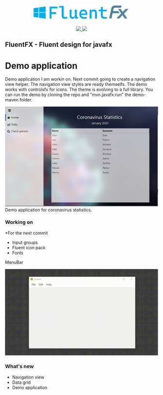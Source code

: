 <p align="center">
    <img src="./logo.png"/>
</div>

<p align="center">
    <a href="LICENSE">
      <img src="https://img.shields.io/badge/License-MIT-yellow.svg">
    </a>
    <a href="LICENSE">
      <img src="https://badges.frapsoft.com/os/v1/open-source.svg?v=102">
    </a>
</p>

## FluentFX - Fluent design for javafx

# Demo application

Demo application I am workin on. Next commit going to create a navigation view helper. The navigation view styles are ready themselfs. The demo works with controlsfx for icons. The theme is evolving to a full library. You can run the demo by cloning the repo and "mvn javafx:run" the demo-maven folder.

<img src="./demo-covid.PNG"/>
Demo application for coronavirus statistics.

### Working on

*For the next commit


<ul>
<li>Input groups</li>
<li>Fluent icon pack</li>
<li>Fonts</li>
</ul>

MenuBar

![Gif](https://github.com/Ivan-Kalatchev/FluentFX/blob/master/menu.gif?raw=true)

### What's new

<ul>
<li>Navigation view</li>
<li>Data grid</li>
<li>Demo application</li>
</ul>
